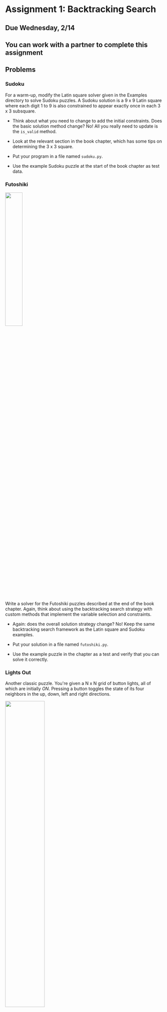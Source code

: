 # Assignment 1: Backtracking Search

## Due Wednesday, 2/14

## You can work with a partner to complete this assignment

## Problems

### Sudoku

For a warm-up, modify the Latin square solver given in the Examples directory to solve Sudoku puzzles. A Sudoku solution is a 9 x 9 Latin square where each digit 1 to 9 is also constrained to appear exactly once in each 3 x 3 subsquare.

- Think about what you need to change to add the initial constraints. Does the basic solution method change? No! All you really need to update is the `is_valid` method.

- Look at the relevant section in the book chapter, which has some tips on determining the 3 x 3 square.

- Put your program in a file named `sudoku.py`.

- Use the example Sudoku puzzle at the start of the book chapter as test data.


### Futoshiki

<img src="https://upload.wikimedia.org/wikipedia/commons/0/00/Futoshiki1.png" width="33%" />

Write a solver for the Futoshiki puzzles described at the end of the book chapter. Again, think about using the backtracking search strategy with custom methods that implement the variable selection and constraints.

- Again: does the overall solution strategy change? No! Keep the same backtracking search framework as the Latin square and Sudoku examples.

- Put your solution in a file named `futoshiki.py`.

- Use the example puzzle in the chapter as a test and verify that you can solve it correctly.


### Lights Out

Another classic puzzle. You're given a N x N grid of button lights, all of which are initially *ON*. Pressing a button toggles the state of its four neighbors in the up, down, left and right directions.

<img src="https://miro.medium.com/v2/resize:fit:1185/1*Ee91-MD7MSjG5X9lvlOiqA.png" width="50%" />

*Example by K.L. deVries on [Medium](https://medium.com/swlh/programming-puzzle-lights-toggle-f4d27bf3683e)*

Your goal is to find the combination of button presses that turns all the lights *OFF*. Write a program that uses **backtracking with iterative deepening** to find the solution.

- Modify the basic recursive backtracking search to take additional `current_depth` and `max_depth` parameters. If the `current_depth` exceeds the `max_depth`, treat it as a base case and return immediately.

- For a given state, there are *N*<sup>2</sup> possible moves to consider, which correspond to each possible button press.

Consider why iterative deepening is a good strategy for this problem. You're allowed to press each button as many times as you want, so there's no limit on the depth of any path. Left unchecked, you would simply descend the search tree, pressing buttons to create an infinitely long path that might never lead to a solution. Iterative deepening ensures that you consider all button combinations up to a certain depth before exploring deeper paths.

A pseudocode version of the `solve` method is as follows:

```
def solve(lights, current_depth, max_depth):
  """
  Recursive backtracking solution to the lights out puzzle
  """

  # Depth limit reached
  if current_depth > max_depth:
    return

  # Determine if the current state is a solution
  if all_lights_are_off(lights):
    print(presses)  # Print the sequence of button presses that led to the solution
    exit(0)

  # Consider all of the N * N button presses
  for row in range(N):
    for col in range(N):
      # Determine the state of pressing button at position (row, col)
      lights = flip(lights, row, col)

      # Keep track of the sequence of button presses
      presses.append((row, col))

      # Recursively search
      solve(lights, current_depth + 1, max_depth)

      # Undo the effect of flipping (row, col) to prepare for the next option
      lights = flip(lights, row, col)
      presses.pop()

  # If you get here, there was no solution on this path: backtrack
```

You'll need to figure out how to implement the relevant methods (`all_lights_are_off` and `flip`), then write an outer function that runs the search for increasing values of `max_depth` until it finds a solution.

The pseudocode assumes that you're keeping track of the state of the lights using an *N* by *N* list of lists, which is fine. The variables `presses` is a list that keeps track of the sequence of button presses used to find the solution.

Start with a small grid, say 3 x 3, then try solving for larger grids.
